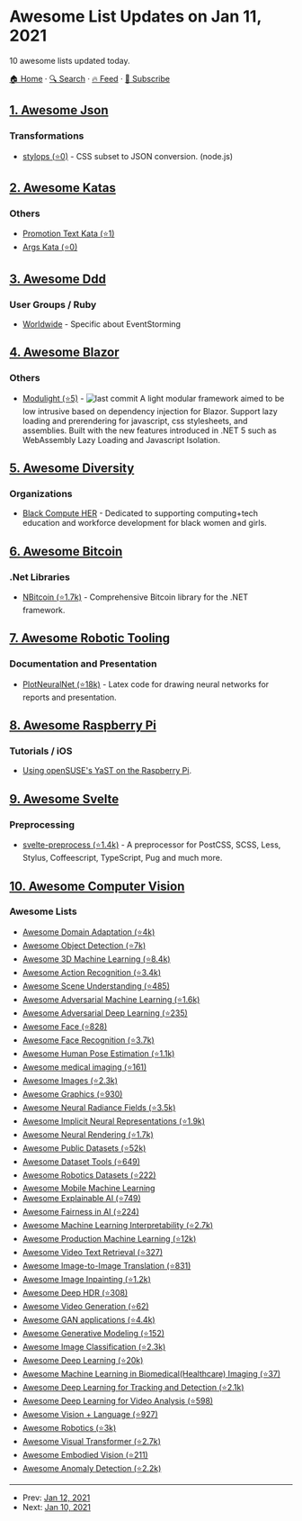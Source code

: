# Awesome List Updates on Jan 11, 2021

10 awesome lists updated today.

[🏠 Home](/README.md) · [🔍 Search](https://test.trackawesomelist.com/search/) · [🔥 Feed](https://test.trackawesomelist.com/feed.xml) · [📮 Subscribe](https://trackawesomelist.us17.list-manage.com/subscribe?u=d2f0117aa829c83a63ec63c2f&id=36a103854c)



## [1. Awesome Json](/content/burningtree/awesome-json/README.md)

### Transformations

*   [stylops (⭐0)](https://github.com/cruel-intentions/stylops) - CSS subset to JSON conversion. (node.js)

## [2. Awesome Katas](/content/gamontal/awesome-katas/README.md)

### Others

*   [Promotion Text Kata (⭐1)](https://github.com/nealhu/promotion-text-kata)
*   [Args Kata (⭐0)](https://github.com/nealhu/args-kata)

## [3. Awesome Ddd](/content/heynickc/awesome-ddd/README.md)

### User Groups / Ruby

*   [Worldwide](https://www.meetup.com/worldwide-eventstorming-meetup/) - Specific about EventStorming

## [4. Awesome Blazor](/content/AdrienTorris/awesome-blazor/README.md)

### Others

*   [Modulight (⭐5)](https://github.com/StardustDL/delights) - ![last commit](https://img.shields.io/github/last-commit/StardustDL/delights?style=flat-square\&cacheSeconds=86400) A light modular framework aimed to be low intrusive based on dependency injection for Blazor. Support lazy loading and prerendering for javascript, css stylesheets, and assemblies. Built with the new features introduced in .NET 5 such as WebAssembly Lazy Loading and Javascript Isolation.

## [5. Awesome Diversity](/content/folkswhocode/awesome-diversity/README.md)

### Organizations

*   [Black Compute HER](https://blackcomputeher.org/) - Dedicated to supporting computing+tech education and workforce development for black women and girls.

## [6. Awesome Bitcoin](/content/igorbarinov/awesome-bitcoin/README.md)

### .Net Libraries

*   [NBitcoin (⭐1.7k)](https://github.com/MetacoSA/NBitcoin) - Comprehensive Bitcoin library for the .NET framework.

## [7. Awesome Robotic Tooling](/content/protontypes/awesome-robotic-tooling/README.md)

### Documentation and Presentation

*   [PlotNeuralNet (⭐18k)](https://github.com/HarisIqbal88/PlotNeuralNet) - Latex code for drawing neural networks for reports and presentation.

## [8. Awesome Raspberry Pi](/content/thibmaek/awesome-raspberry-pi/README.md)

### Tutorials / iOS

*   [Using openSUSE's YaST on the Raspberry Pi](https://www.raspberry-pi-geek.com/Archive/2017/22/Using-openSUSE-s-YaST-on-the-Raspberry-Pi).

## [9. Awesome Svelte](/content/TheComputerM/awesome-svelte/README.md)

### Preprocessing

*   [svelte-preprocess (⭐1.4k)](https://github.com/sveltejs/svelte-preprocess) - A preprocessor for PostCSS, SCSS, Less, Stylus, Coffeescript, TypeScript, Pug and much more.

## [10. Awesome Computer Vision](/content/jbhuang0604/awesome-computer-vision/README.md)

### Awesome Lists

*   [Awesome Domain Adaptation (⭐4k)](https://github.com/zhaoxin94/awesome-domain-adaptation)
*   [Awesome Object Detection (⭐7k)](https://github.com/amusi/awesome-object-detection)
*   [Awesome 3D Machine Learning (⭐8.4k)](https://github.com/timzhang642/3D-Machine-Learning)
*   [Awesome Action Recognition (⭐3.4k)](https://github.com/jinwchoi/awesome-action-recognition)
*   [Awesome Scene Understanding (⭐485)](https://github.com/bertjiazheng/awesome-scene-understanding)
*   [Awesome Adversarial Machine Learning (⭐1.6k)](https://github.com/yenchenlin/awesome-adversarial-machine-learning)
*   [Awesome Adversarial Deep Learning (⭐235)](https://github.com/chbrian/awesome-adversarial-examples-dl)
*   [Awesome Face (⭐828)](https://github.com/polarisZhao/awesome-face)
*   [Awesome Face Recognition (⭐3.7k)](https://github.com/ChanChiChoi/awesome-Face_Recognition)
*   [Awesome Human Pose Estimation (⭐1.1k)](https://github.com/wangzheallen/awesome-human-pose-estimation)
*   [Awesome medical imaging (⭐161)](https://github.com/fepegar/awesome-medical-imaging)
*   [Awesome Images (⭐2.3k)](https://github.com/heyalexej/awesome-images)
*   [Awesome Graphics (⭐930)](https://github.com/ericjang/awesome-graphics)
*   [Awesome Neural Radiance Fields (⭐3.5k)](https://github.com/yenchenlin/awesome-NeRF)
*   [Awesome Implicit Neural Representations (⭐1.9k)](https://github.com/vsitzmann/awesome-implicit-representations)
*   [Awesome Neural Rendering (⭐1.7k)](https://github.com/weihaox/awesome-neural-rendering)
*   [Awesome Public Datasets (⭐52k)](https://github.com/awesomedata/awesome-public-datasets)
*   [Awesome Dataset Tools (⭐649)](https://github.com/jsbroks/awesome-dataset-tools)
*   [Awesome Robotics Datasets (⭐222)](https://github.com/sunglok/awesome-robotics-datasets)
*   [Awesome Mobile Machine Learning](https://github.com/fritzlabs/Awesome-Mobile-Machine-Learning)
*   [Awesome Explainable AI (⭐749)](https://github.com/wangyongjie-ntu/Awesome-explainable-AI)
*   [Awesome Fairness in AI (⭐224)](https://github.com/datamllab/awesome-fairness-in-ai)
*   [Awesome Machine Learning Interpretability (⭐2.7k)](https://github.com/jphall663/awesome-machine-learning-interpretability)
*   [Awesome Production Machine Learning (⭐12k)](https://github.com/EthicalML/awesome-production-machine-learning)
*   [Awesome Video Text Retrieval (⭐327)](https://github.com/danieljf24/awesome-video-text-retrieval)
*   [Awesome Image-to-Image Translation (⭐831)](https://github.com/weihaox/awesome-image-translation)
*   [Awesome Image Inpainting (⭐1.2k)](https://github.com/1900zyh/Awesome-Image-Inpainting)
*   [Awesome Deep HDR (⭐308)](https://github.com/vinthony/awesome-deep-hdr)
*   [Awesome Video Generation (⭐62)](https://github.com/matthewvowels1/Awesome-Video-Generation)
*   [Awesome GAN applications (⭐4.4k)](https://github.com/nashory/gans-awesome-applications)
*   [Awesome Generative Modeling (⭐152)](https://github.com/zhoubolei/awesome-generative-modeling)
*   [Awesome Image Classification (⭐2.3k)](https://github.com/weiaicunzai/awesome-image-classification)
*   [Awesome Deep Learning (⭐20k)](https://github.com/ChristosChristofidis/awesome-deep-learning)
*   [Awesome Machine Learning in Biomedical(Healthcare) Imaging (⭐37)](https://github.com/XindiWu/Awesome-Machine-Learning-in-Biomedical-Healthcare-Imaging)
*   [Awesome Deep Learning for Tracking and Detection (⭐2.1k)](https://github.com/abhineet123/Deep-Learning-for-Tracking-and-Detection)
*   [Awesome Deep Learning for Video Analysis (⭐598)](https://github.com/HuaizhengZhang/Awsome-Deep-Learning-for-Video-Analysis)
*   [Awesome Vision + Language (⭐927)](https://github.com/yuewang-cuhk/awesome-vision-language-pretraining-papers)
*   [Awesome Robotics (⭐3k)](https://github.com/kiloreux/awesome-robotics)
*   [Awesome Visual Transformer (⭐2.7k)](https://github.com/dk-liang/Awesome-Visual-Transformer)
*   [Awesome Embodied Vision (⭐211)](https://github.com/ChanganVR/awesome-embodied-vision)
*   [Awesome Anomaly Detection (⭐2.2k)](https://github.com/hoya012/awesome-anomaly-detection)

---

- Prev: [Jan 12, 2021](/content/2021/01/12/README.md)
- Next: [Jan 10, 2021](/content/2021/01/10/README.md)